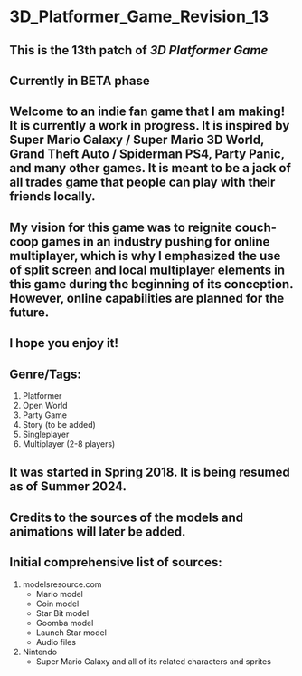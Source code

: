 # 3D_Platformer_Game_Revision_13

## This is the 13th patch of *3D Platformer Game*

## Currently in BETA phase

## Welcome to an indie fan game that I am making! It is currently a work in progress. It is inspired by Super Mario Galaxy / Super Mario 3D World, Grand Theft Auto / Spiderman PS4, Party Panic, and many other games. It is meant to be a jack of all trades game that people can play with their friends locally.

## My vision for this game was to reignite couch-coop games in an industry pushing for online multiplayer, which is why I emphasized the use of split screen and local multiplayer elements in this game during the beginning of its conception. However, online capabilities are planned for the future.

## I hope you enjoy it!

## Genre/Tags:
1. Platformer
2. Open World
3. Party Game
4. Story (to be added)
5. Singleplayer
6. Multiplayer (2-8 players)

## It was started in Spring 2018. It is being resumed as of Summer 2024.

## Credits to the sources of the models and animations will later be added.

## Initial comprehensive list of sources:
1. modelsresource.com
   - Mario model
   - Coin model
   - Star Bit model
   - Goomba model
   - Launch Star model
   - Audio files
3. Nintendo
   - Super Mario Galaxy and all of its related characters and sprites
